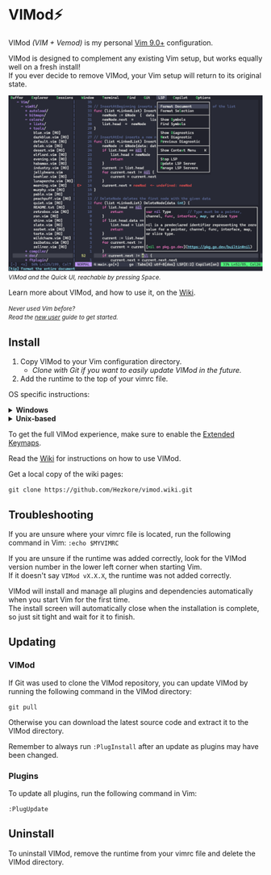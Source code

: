 # VIMod⚡
VIMod _(VIM + Vemod)_ is my personal [Vim 9.0+](https://github.com/vim/vim) configuration.


VIMod is designed to complement any existing Vim setup, but works equally well on a fresh install!\
If you ever decide to remove VIMod, your Vim setup will return to its original state.

![demo](https://github.com/Hezkore/vimod/blob/main/demo.png?raw=true)
<small>_VIMod and the Quick UI, reachable by pressing <kbd>Space</kbd>._</small>

Learn more about VIMod, and how to use it, on the [Wiki](https://github.com/Hezkore/vimod/wiki).

<small>_Never used Vim before?_\
_Read the [new user](https://github.com/Hezkore/vimod/wiki/New-User) guide to get started._</small>

## Install
1. Copy VIMod to your Vim configuration directory.
	* _Clone with Git if you want to easily update VIMod in the future._
2. Add the runtime to the top of your vimrc file.

OS specific instructions:
<details>
<summary><b>Windows</b></summary>

1. Clone the VIMod repository to your local machine.
	```shell
	git clone https://github.com/hezkore/vimod.git %USERPROFILE%/vimfiles/vimod
	```
2. Add the runtime at the top of your `vimrc` file.
	```vim
	runtime vimod/vimod.vim
	```
</details>

<details>
<summary><b>Unix-based</b></summary>

1. Clone the VIMod repository to your local machine:
	```shell
	git clone https://github.com/hezkore/vimod.git ~/.vim/vimod
	```
2. Add the runtime at the top of your `vimrc` file:
	```vim
	runtime vimod/vimod.vim
	```
</details>

To get the full VIMod experience, make sure to enable the [Extended Keymaps](https://github.com/Hezkore/vimod/wiki#extended-keymaps).

Read the [Wiki](https://github.com/Hezkore/vimod/wiki) for instructions on how to use VIMod.

Get a local copy of the wiki pages:
```shell
git clone https://github.com/Hezkore/vimod.wiki.git
```
## Troubleshooting
If you are unsure where your vimrc file is located, run the following command in Vim: `:echo $MYVIMRC`

If you are unsure if the runtime was added correctly, look for the VIMod version number in the lower left corner when starting Vim.\
If it doesn't say `VIMod vX.X.X`, the runtime was not added correctly.

VIMod will install and manage all plugins and dependencies automatically when you start Vim for the first time.\
The install screen will automatically close when the installation is complete, so just sit tight and wait for it to finish.

## Updating

### VIMod

If Git was used to clone the VIMod repository, you can update VIMod by running the following command in the VIMod directory:
```shell
git pull
```
Otherwise you can download the latest source code and extract it to the VIMod directory.

Remember to always run `:PlugInstall` after an update as plugins may have been changed.

### Plugins
To update all plugins, run the following command in Vim:
```vim
:PlugUpdate
```

## Uninstall
To uninstall VIMod, remove the runtime from your vimrc file and delete the VIMod directory.